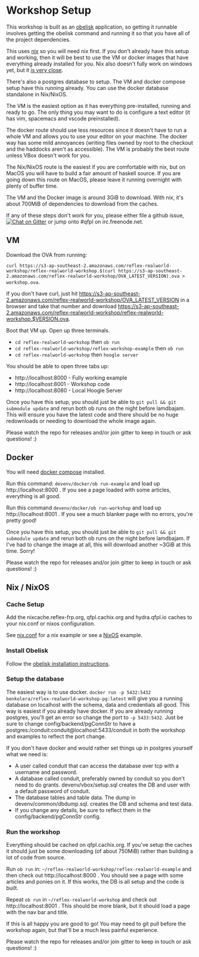 # Workshop Setup

This workshop is built as an [obelisk](https://github.com/obsidiansystems/obelisk/) application, so getting it runnable involves getting the obelisk command and running it so that you have all of the project dependencies.

This uses [nix](https://nixos.org/nix/) so you will need nix first. If you don't already have this setup and working, then it will be best to use the VM or docker images that have everything already installed for you. Nix also doesn't fully work on windows yet, but it [is very close](https://github.com/reflex-frp/reflex-platform/issues/303).

There's also a postgres database to setup. The VM and docker compose setup have this running already. You can use the docker database standalone in Nix/NixOS.

The VM is the easiest option as it has everything pre-installed, running and ready to go. The only thing you may want to do is configure a text editor (it has vim, spacemacs and vscode preinstalled).

The docker route should use less resources since it doesn't have to run a whole VM and allows you to use your editor on your machine. The docker way has some mild annoyances (writing files owned by root to the checkout and the haddocks aren't as accessible). The VM is probably the best route unless VBox doesn't work for you.

The Nix/NixOS route is the easiest if you are comfortable with nix, but on MacOS you will have to build a fair amount of haskell source. If you are going down this route on MacOS, please leave it running overnight with plenty of buffer time.

The VM and the Docker image is around 3GiB to download. With nix, it's about 700MiB of dependencies to download from the caches.

If any of these steps don't work for you, please either file a github issue, [![Chat on Gitter](https://badges.gitter.im/reflex-realworld-workshop/community.svg)](https://gitter.im/reflex-realworld-workshop/community?utm_source=badge&utm_medium=badge&utm_campaign=pr-badge&utm_content=badge) or jump onto #qfpl on irc.freenode.net.

## VM

Download the OVA from running:

`curl https://s3-ap-southeast-2.amazonaws.com/reflex-realworld-workshop/reflex-realworld-workshop.$(curl https://s3-ap-southeast-2.amazonaws.com/reflex-realworld-workshop/OVA_LATEST_VERSION).ova > workshop.ova`.

If you don't have curl, just hit https://s3-ap-southeast-2.amazonaws.com/reflex-realworld-workshop/OVA_LATEST_VERSION in a browser and take that number and download https://s3-ap-southeast-2.amazonaws.com/reflex-realworld-workshop/reflex-realworld-workshop.$VERSION.ova.

Boot that VM up. Open up three terminals.

  - `cd reflex-realworld-workshop` then `ob run`
  - `cd reflex-realworld-workshop/reflex-workshop-example` then `ob run`
  - `cd reflex-realworld-workshop` then `hoogle server`

You should be able to open three tabs up:
  - http://localhost:8000 - Fully working example
  - http://localhost:8001 - Workshop code
  - http://localhost:8080 - Local Hoogle Server

Once you have this setup, you should just be able to `git pull && git submodule update` and rerun both ob runs on the night before lamdbajam. This will ensure you have the latest code and there should be no huge redownloads or needing to
download the whole image again.

Please watch the repo for releases and/or join gitter to keep in touch or ask questions! :)

## Docker

You will need [docker compose](https://docs.docker.com/compose/install/) installed.

Run this command: `devenv/docker/ob run-example` and load up http://localhost:8000 . If you see a page loaded with some articles, everything is all good.

Run this command `devenv/docker/ob run-workshop` and load up http://localhost:8001 . If you see a much blanker page with no errors, you're pretty good!

Once you have this setup, you should just be able to `git pull && git submodule update` and rerun both ob runs on the night before lamdbajam. If I've had to change the image at all, this will download another ~3GiB at this time. Sorry!

Please watch the repo for releases and/or join gitter to keep in touch or ask questions! :)

## Nix / NixOS

### Cache Setup

Add the nixcache.reflex-frp.org, qfpl.cachix.org and hydra.qfpl.io caches to your nix.conf or nixos configuration.

See [nix.conf](devenv/common/nix.conf) for a nix example or see a [NixOS](devenv/vbox/default.nix) example.

### Install Obelisk

Follow the [obelisk installation instructions](https://github.com/obsidiansystems/obelisk/#installing-obelisk).

### Setup the database

The easiest way is to use docker. `docker run -p 5432:5432 benkolera/reflex-realworld-workshop-pg:latest` will give you a running database on localhost with the schema, data and credentials all good. This way is easiest if you already have docker. If you are already running postgres, you'll get an error so change the port to `-p 5433:5432`. Just be sure to change config/backend/pgConnStr to have a postgres:/conduit:conduit@localhost:5433/conduit in both the workshop and examples to reflect the port change.

If you don't have docker and would rather set things up in postgres yourself what we need is:
  - A user called conduit that can access the database over tcp with a username and password.
  - A database called conduit, preferably owned by conduit so you don't need to do grants. devenv/vbox/setup.sql creates the DB and user with a default password of conduit.
  - The database tables and table data. The dump in devenv/common/dbdump.sql. creates the DB and schema and test data.
  - If you change any details, be sure to reflect them in the config/backend/pgConnStr config.

### Run the workshop

Everything should be cached on qfpl.cachix.org. If you've setup the caches it should just be some downloading (of about 750MiB) rather than building a lot of code from source.

Run `ob run` in: `~/reflex-realworld-workshop/reflex-realworld-example` and then check out http://localhost:8000 . You should see a page with some articles and ponies on it. If this works, the DB is all setup and the code is built.

Repeat `ob run` in `~/reflex-realworld-workshop` and check out http://localhost:8001 . This should be more blank, but it should load a page with the nav bar and title.

If this is all happy you are good to go! You may need to git pull before the workshop again, but that'll be a much less painful experience.

Please watch the repo for releases and/or join gitter to keep in touch or ask questions! :)
